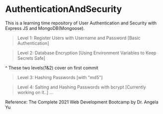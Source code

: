 # AuthenticationAndSecurity
This is a learning time repository of User Authentication and Security with Express JS and MongoDB(Mongoose). 

>Level 1: Register Users with Username and Password
        [Basic Authentication]

>Level 2: Database Encryption
        [Using Environment Variables to Keep Secrets Safe]

^ These two levels(1&2) cover on first commit

>Level 3: Hashing Passwords [with "md5"]

>Level 4: Salting and Hashing Passwords with bcrypt
[Currently working on it..]
...

Reference: The Complete 2021 Web Development Bootcamp by Dr. Angela Yu
